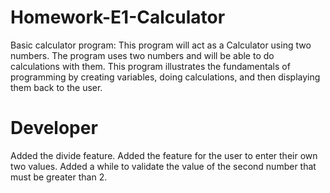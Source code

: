 # Homework-E1-Calculator
Basic calculator program: This program will act as a Calculator using two numbers. The program uses two numbers and will be able to do calculations with them. This program illustrates the fundamentals of programming by creating variables, doing calculations, and then displaying them back to the user.
# Developer
Added the divide feature. Added the feature for the user to enter their own two values.
Added a while to validate the value of the second number that must be greater than 2.
